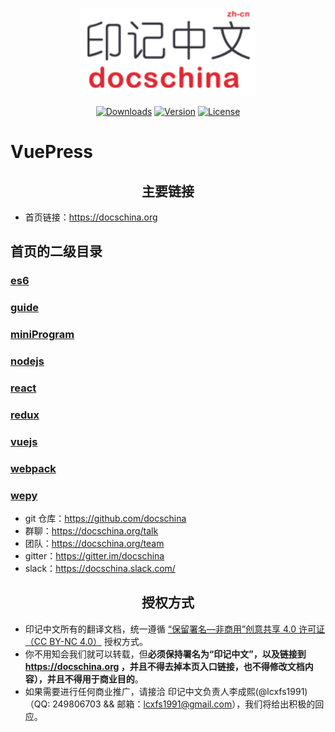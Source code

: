 <p align="center">
  <a href="https://docschina.org" target="_blank">
    <img width="280" src="site.png" alt="logo">
  </a>
</p>

<p align="center">
  <a href="https://npmcharts.com/compare/vuepress?minimal=true"><img src="https://img.shields.io/npm/dm/vuepress.svg" alt="Downloads"></a>
  <a href="https://www.npmjs.com/package/vuepress"><img src="https://img.shields.io/npm/v/vuepress.svg" alt="Version"></a>
  <a href="https://www.npmjs.com/package/vuepress"><img src="https://img.shields.io/npm/l/vuepress.svg" alt="License"></a>
</p>

# VuePress

<h2 align="center">主要链接</h2>

* 首页链接：https://docschina.org



## 首页的二级目录

###	    <a href="https://github.com/76351506/api/tree/master/docs/es6" target="_blank">es6</a>
###	  	<a href="https://github.com/76351506/api/tree/master/docs/guide" target="_blank">guide</a>
###		<a href="https://github.com/76351506/api/tree/master/docs/miniProgram" target="_blank">miniProgram</a>
###	    <a href="https://github.com/76351506/api/tree/master/docs/nodejs" target="_blank">nodejs</a>
###	    <a href="https://github.com/76351506/api/tree/master/docs/react" target="_blank">react</a>
###		<a href="https://github.com/76351506/api/tree/master/docs/redux" target="_blank">redux</a>
###	 	<a href="https://github.com/76351506/api/tree/master/docs/vuejs" target="_blank">vuejs</a>
###		<a href="https://github.com/76351506/api/tree/master/docs/webpack" target="_blank">webpack</a>
###		<a href="https://github.com/76351506/api/tree/master/docs/wepy" target="_blank">wepy</a>

* git 仓库：https://github.com/docschina
* 群聊：https://docschina.org/talk
* 团队：https://docschina.org/team
* gitter：https://gitter.im/docschina
* slack：https://docschina.slack.com/

<h2 align="center">授权方式</h2>

- 印记中文所有的翻译文档，统一遵循 [“保留署名—非商用”创意共享 4.0 许可证（CC BY-NC 4.0）](https://creativecommons.org/licenses/by-nc/4.0/deed.zh) 授权方式。
- 你不用知会我们就可以转载，但**必须保持署名为“印记中文”，以及链接到 https://docschina.org ，并且不得去掉本页入口链接，也不得修改文档内容），并且不得用于商业目的**。
- 如果需要进行任何商业推广，请接洽 印记中文负责人李成熙(@lcxfs1991)（QQ: 249806703 && 邮箱：lcxfs1991@gmail.com），我们将给出积极的回应。
